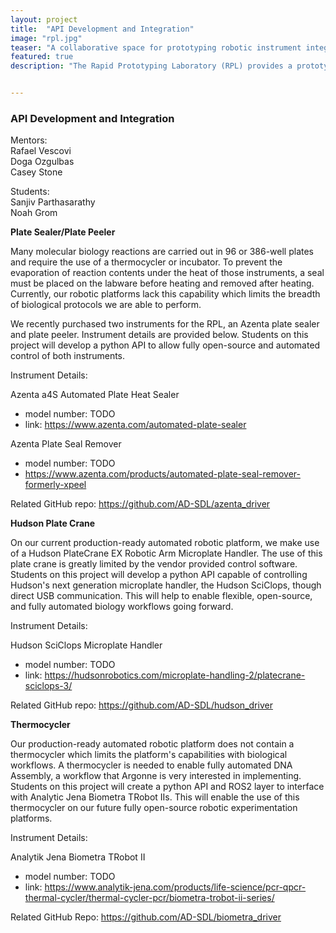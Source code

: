 ```yaml
---
layout: project
title:  "API Development and Integration"
image: "rpl.jpg"  
teaser: "A collaborative space for prototyping robotic instrument integrations before deployment into production."
featured: true
description: "The Rapid Prototyping Laboratory (RPL) provides a prototyping space for Argonne's Autonomous Discovery effort and serves as a hub for students and cross-lab collaboration." 


---
```


### API Development and Integration

Mentors:
</br>Rafael Vescovi
</br>Doga Ozgulbas
</br>Casey Stone

Students:
</br>Sanjiv Parthasarathy
</br>Noah Grom

**Plate Sealer/Plate Peeler**

Many molecular biology reactions are carried out in 96 or 386-well plates and require the use of a thermocycler or incubator. To prevent the evaporation of reaction contents under the heat of those instruments, a seal must be placed on the labware before heating and removed after heating. Currently, our robotic platforms lack this capability which limits the breadth of biological protocols we are able to perform.

We recently purchased two instruments for the RPL, an Azenta plate sealer and plate peeler. Instrument details are provided below. Students on this project will develop a python API to allow fully open-source and automated control of both instruments.

Instrument Details:

Azenta a4S Automated Plate Heat Sealer

- model number: TODO
- link: <https://www.azenta.com/automated-plate-sealer>

Azenta Plate Seal Remover

- model number: TODO
- <https://www.azenta.com/products/automated-plate-seal-remover-formerly-xpeel>

Related GitHub repo:
<https://github.com/AD-SDL/azenta_driver>

**Hudson Plate Crane**

On our current production-ready automated robotic platform, we make use of a Hudson PlateCrane EX Robotic Arm Microplate Handler. The use of this plate crane is greatly limited by the vendor provided control software. Students on this project will develop a python API capable of controlling Hudson's next generation microplate handler, the Hudson SciClops, though direct USB communication. This will help to enable flexible, open-source, and fully automated biology workflows going forward.

Instrument Details:

Hudson SciClops Microplate Handler

- model number: TODO
- link: <https://hudsonrobotics.com/microplate-handling-2/platecrane-sciclops-3/>

Related GitHub repo:
<https://github.com/AD-SDL/hudson_driver>

**Thermocycler**

Our production-ready automated robotic platform does not contain a thermocycler which limits the platform's capabilities with biological workflows. A thermocycler is needed to enable fully automated DNA Assembly, a workflow that Argonne is very interested in implementing. Students on this project will create a python API and ROS2 layer to interface with Analytic Jena Biometra TRobot IIs. This will enable the use of this thermocycler on our future fully open-source robotic experimentation platforms.

Instrument Details:

Analytik Jena Biometra TRobot II

- model number: TODO
- link: <https://www.analytik-jena.com/products/life-science/pcr-qpcr-thermal-cycler/thermal-cycler-pcr/biometra-trobot-ii-series/>

Related GitHub Repo:
<https://github.com/AD-SDL/biometra_driver>
